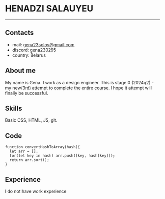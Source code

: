 # HENADZI SALAUYEU

---

## Contacts

- mail: gena23solov@gmail.com
- discord: gena230295
- country: Belarus

## About me

My name is Gena. I work as a design engineer. This is stage 0 (2024q2) - my new(3rd) attempt to complete the entire course. I hope it attempt will finally be successful.

## Skills

Basic CSS, HTML, JS, git.

## Code

```
function convertHashToArray(hash){
  let arr = [];
  for(let key in hash) arr.push([key, hash[key]]);
  return arr.sort();
}

```

## Experience

I do not have work experience
